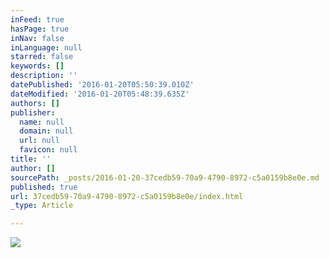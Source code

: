```yaml
---
inFeed: true
hasPage: true
inNav: false
inLanguage: null
starred: false
keywords: []
description: ''
datePublished: '2016-01-20T05:50:39.010Z'
dateModified: '2016-01-20T05:48:39.635Z'
authors: []
publisher:
  name: null
  domain: null
  url: null
  favicon: null
title: ''
author: []
sourcePath: _posts/2016-01-20-37cedb59-70a9-4790-8972-c5a0159b8e0e.md
published: true
url: 37cedb59-70a9-4790-8972-c5a0159b8e0e/index.html
_type: Article

---
```

![](https://the-grid-user-content.s3-us-west-2.amazonaws.com/6d04d49b-b420-4813-93cb-dfebdea8e161.jpg)